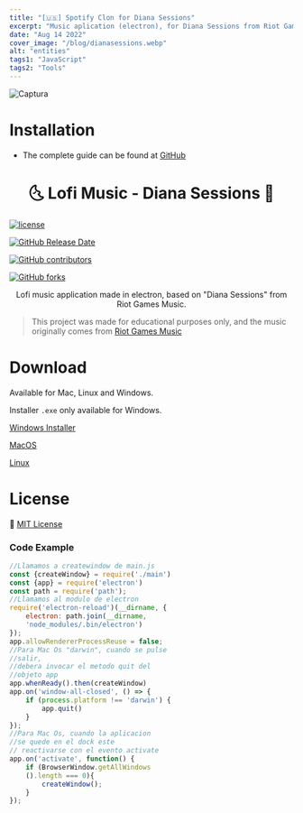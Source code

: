 ```yaml
---
title: "[🇺🇸] Spotify Clon for Diana Sessions"
excerpt: "Music aplication (electron), for Diana Sessions from Riot Games Music"
date: "Aug 14 2022"
cover_image: "/blog/dianasessions.webp"
alt: "entities"
tags1: "JavaScript"
tags2: "Tools"
---
```


![Captura](https://raw.githubusercontent.com/Rawierdt/Chilltify/main/Screenshots/Index.png)

# Installation

* The complete guide can be found at [GitHub](https://github.com/Rawierdt/Chilltify)

<h1 align="center">🌜 Lofi Music - Diana Sessions 🌛</h1>

[![license](https://img.shields.io/github/license/KillahPotatoes/KP-Liberation.svg)](/LICENSE)

[![GitHub Release Date](https://img.shields.io/github/release-date/KillahPotatoes/KP-Liberation.svg)](https://github.com/Rawierdt/Chilltify/releases)

[![GitHub contributors](https://img.shields.io/github/contributors/KillahPotatoes/KP-Liberation)](https://github.com/Rawierdt/Chilltify/contributors)

[![GitHub forks](https://img.shields.io/github/forks/KillahPotatoes/KP-Liberation)](https://github.com/Rawierdt/Chilltify/network)

<p align="center">
  Lofi music application made in electron, based on "Diana Sessions" from Riot Games Music.

> This project was made for educational purposes only, and the music originally comes from [Riot Games Music](https://www.youtube.com/c/riotgamesmusic)

# Download

Available for Mac, Linux and Windows.

Installer `.exe` only available for Windows.

[Windows Installer](https://drive.google.com/uc?export=download&confirm=01yo&id=1jaOdnnbRDlwPOBI3_pnWF0P0E6ASZKUS)

[MacOS](https://drive.google.com/drive/folders/1LOYV_qe18X_R_i_79w7tK7rw661Jzd10?usp=sharing)

[Linux](https://drive.google.com/drive/folders/1_6AQhmQ0W0Uni2w_MwGZR6uMiy_oZVb7?usp=sharing)

# License
💜 [MIT License](https://github.com/Rawierdt/Chilltify/blob/main/LICENSE)

### Code Example

```javascript
//Llamamos a createwindow de main.js
const {createWindow} = require('./main')
const {app} = require('electron')
const path = require('path');
//Llamamos al modulo de electron
require('electron-reload')(__dirname, {
    electron: path.join(__dirname, 
    'node_modules/.bin/electron')
});
app.allowRendererProcessReuse = false;
//Para Mac Os "darwin", cuando se pulse 
//salir, 
//debera invocar el metodo quit del 
//objeto app 
app.whenReady().then(createWindow)
app.on('window-all-closed', () => {
    if (process.platform !== 'darwin') {  
        app.quit()
    }
});
//Para Mac Os, cuando la aplicacion 
//se quede en el dock este 
// reactivarse con el evento activate
app.on('activate', function() {
    if (BrowserWindow.getAllWindows
    ().length === 0){
        createWindow();
    }
});
```
